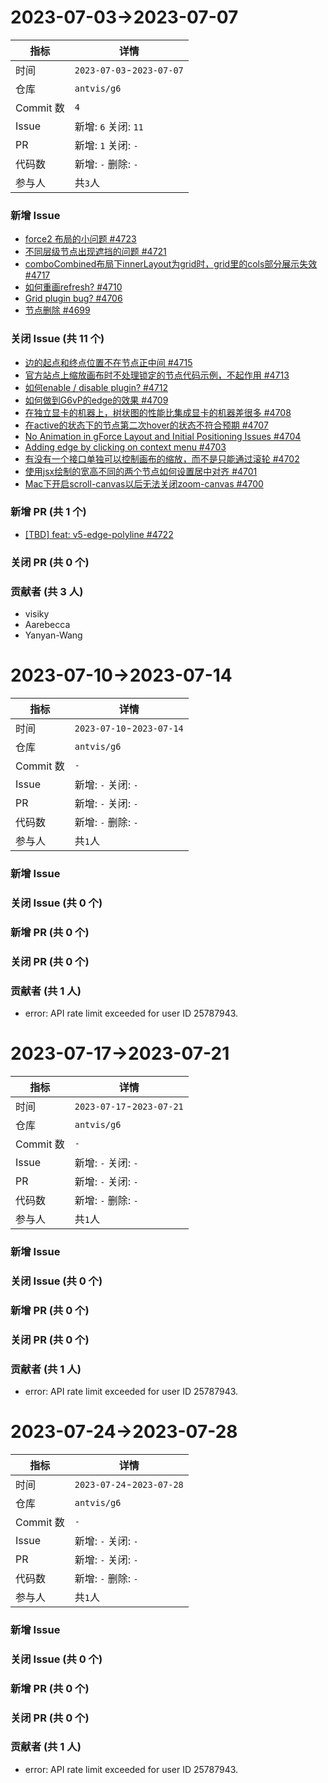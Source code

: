 # 2023-07-03->2023-07-07

| 指标 | 详情 |
| --- | --- |
|时间| `2023-07-03`-`2023-07-07` |
|仓库|`antvis/g6`|
|Commit 数|`4`|
|Issue|新增: `6` 关闭: `11`|
|PR|新增: `1` 关闭: `-`|
|代码数|新增: `-` 删除: `-`|
|参与人|共`3`人|
### 新增 Issue

- [force2 布局的小问题 #4723](https://github.com/antvis/G6/issues/4723)
- [不同层级节点出现遮挡的问题 #4721](https://github.com/antvis/G6/issues/4721)
- [comboCombined布局下innerLayout为grid时，grid里的cols部分展示失效 #4717](https://github.com/antvis/G6/issues/4717)
- [如何重画refresh? #4710](https://github.com/antvis/G6/issues/4710)
- [Grid plugin bug? #4706](https://github.com/antvis/G6/issues/4706)
- [节点删除 #4699](https://github.com/antvis/G6/issues/4699)

### 关闭 Issue (共 11 个)

- [边的起点和终点位置不在节点正中间 #4715](https://github.com/antvis/G6/issues/4715)
- [官方站点上缩放画布时不处理锁定的节点代码示例，不起作用 #4713](https://github.com/antvis/G6/issues/4713)
- [如何enable / disable plugin? #4712](https://github.com/antvis/G6/issues/4712)
- [如何做到G6vP的edge的效果 #4709](https://github.com/antvis/G6/issues/4709)
- [在独立显卡的机器上，树状图的性能比集成显卡的机器差很多 #4708](https://github.com/antvis/G6/issues/4708)
- [在active的状态下的节点第二次hover的状态不符合预期 #4707](https://github.com/antvis/G6/issues/4707)
- [No Animation in gForce Layout and Initial Positioning Issues #4704](https://github.com/antvis/G6/issues/4704)
- [Adding edge by clicking on context menu #4703](https://github.com/antvis/G6/issues/4703)
- [有没有一个接口单独可以控制画布的缩放，而不是只能通过滚轮 #4702](https://github.com/antvis/G6/issues/4702)
- [使用jsx绘制的宽高不同的两个节点如何设置居中对齐 #4701](https://github.com/antvis/G6/issues/4701)
- [Mac下开启scroll-canvas以后无法关闭zoom-canvas #4700](https://github.com/antvis/G6/issues/4700)

### 新增 PR (共 1 个)

- [[TBD] feat: v5-edge-polyline #4722](https://github.com/antvis/G6/pull/4722)

### 关闭 PR (共 0 个)



### 贡献者 (共 3 人)

- visiky
- Aarebecca
- Yanyan-Wang



# 2023-07-10->2023-07-14

| 指标 | 详情 |
| --- | --- |
|时间| `2023-07-10`-`2023-07-14` |
|仓库|`antvis/g6`|
|Commit 数|`-`|
|Issue|新增: `-` 关闭: `-`|
|PR|新增: `-` 关闭: `-`|
|代码数|新增: `-` 删除: `-`|
|参与人|共`1`人|
### 新增 Issue



### 关闭 Issue (共 0 个)



### 新增 PR (共 0 个)



### 关闭 PR (共 0 个)



### 贡献者 (共 1 人)

- error: API rate limit exceeded for user ID 25787943.



# 2023-07-17->2023-07-21

| 指标 | 详情 |
| --- | --- |
|时间| `2023-07-17`-`2023-07-21` |
|仓库|`antvis/g6`|
|Commit 数|`-`|
|Issue|新增: `-` 关闭: `-`|
|PR|新增: `-` 关闭: `-`|
|代码数|新增: `-` 删除: `-`|
|参与人|共`1`人|
### 新增 Issue



### 关闭 Issue (共 0 个)



### 新增 PR (共 0 个)



### 关闭 PR (共 0 个)



### 贡献者 (共 1 人)

- error: API rate limit exceeded for user ID 25787943.



# 2023-07-24->2023-07-28

| 指标 | 详情 |
| --- | --- |
|时间| `2023-07-24`-`2023-07-28` |
|仓库|`antvis/g6`|
|Commit 数|`-`|
|Issue|新增: `-` 关闭: `-`|
|PR|新增: `-` 关闭: `-`|
|代码数|新增: `-` 删除: `-`|
|参与人|共`1`人|
### 新增 Issue



### 关闭 Issue (共 0 个)



### 新增 PR (共 0 个)



### 关闭 PR (共 0 个)



### 贡献者 (共 1 人)

- error: API rate limit exceeded for user ID 25787943.

